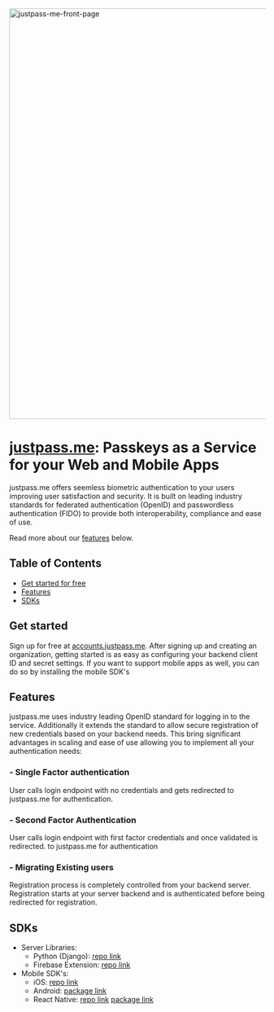 <img width="807" alt="justpass-me-front-page" src="https://github.com/justpass-me/.github/assets/100665288/76fb832c-711a-499c-88ca-9742c4d115ae">

# [justpass.me](https://www.justpass.me): Passkeys as a Service for your Web and Mobile Apps

justpass.me offers seemless biometric authentication to your users improving user satisfaction and
security. It is built on leading industry standards for federated authentication (OpenID) and passwordless
authentication (FIDO) to provide both interoperability, compliance and ease of use.

Read more about our [features](#features) below.


## Table of Contents

-   [Get started for free](#get-started)
-   [Features](#features)
-   [SDKs](#sdks)

## Get started
Sign up for free at [accounts.justpass.me](https://accounts.justpass.me). After signing up and creating an organization, getting started is as easy as configuring your backend client ID and secret settings. If you want to support mobile apps as well, you can do so by installing the mobile SDK's

## Features

justpass.me uses industry leading OpenID standard for logging in to the service. Additionally it extends the 
standard to allow secure registration of new credentials based on your backend needs. This bring significant
advantages in scaling and ease of use allowing you to implement all your authentication needs:

### - Single Factor authentication
User calls login endpoint with no credentials and gets redirected to justpass.me for authentication.
### - Second Factor Authentication
User calls login endpoint with first factor credentials and once validated is redirected.
to justpass.me for authentication

### - Migrating Existing users
Registration process is completely controlled from your backend server. Registration starts at your server backend and is authenticated before being redirected for registration.

## SDKs

-   Server Libraries:
    -   Python (Django): [repo link](https://github.com/justpass-me/justpass-me-django)
    -   Firebase Extension: [repo link](https://github.com/justpass-me/justpass-me-firebase-ext)
-   Mobile SDK's:
    -   iOS: [repo link](https://github.com/justpass-me/justpass-me-iOS-sdk)
    -   Android: [package link](https://mavenlibs.com/maven/dependency/tech.amwal.justpassme)
    -   React Native: [repo link](https://github.com/justpass-me/justpass-me-react-native) [package link](https://www.npmjs.com/package/@justpass-me/justpass-me-react-native)
